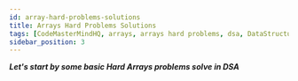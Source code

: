 ```yaml
---
id: array-hard-problems-solutions
title: Arrays Hard Problems Solutions
tags: [CodeMasterMindHQ, arrays, arrays hard problems, dsa, DataStructure and Algorithms, DSA, Arrays, Array Easy Problem, Array Medium Problem, Array Hard Problem]
sidebar_position: 3
---
```


***Let's start by some basic Hard Arrays problems solve in DSA***